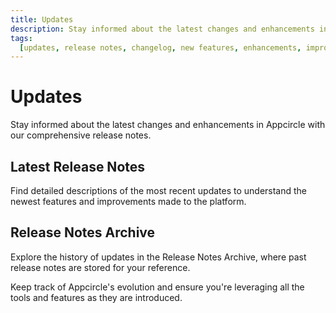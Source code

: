 ```yaml
---
title: Updates
description: Stay informed about the latest changes and enhancements in Appcircle with our comprehensive release notes.
tags:
  [updates, release notes, changelog, new features, enhancements, improvements]
---
```


# Updates

Stay informed about the latest changes and enhancements in Appcircle with our comprehensive release notes.

## Latest Release Notes

Find detailed descriptions of the most recent updates to understand the newest features and improvements made to the platform.

## Release Notes Archive

Explore the history of updates in the Release Notes Archive, where past release notes are stored for your reference.

Keep track of Appcircle's evolution and ensure you're leveraging all the tools and features as they are introduced.
